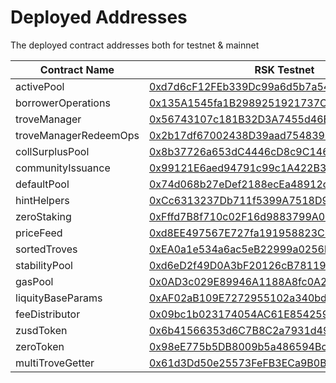 # Deployed Addresses

The deployed contract addresses both for testnet & mainnet

| Contract Name | RSK Testnet | RSK Mainnet |
|---|---|---|
activePool | [0xd7d6cF12FEb339Dc99a6d5b7a54bDD37953fc937](https://explorer.testnet.rsk.co/address/0xd7d6cF12FEb339Dc99a6d5b7a54bDD37953fc937) | [0xf294ea272d6f8FedC08aCf8E93ff50fe99E1f7E8](https://explorer.rsk.co/address/0xf294ea272d6f8FedC08aCf8E93ff50fe99E1f7E8)
borrowerOperations | [0x135A1545fa1B2989251921737CD7862c98244FbF](https://explorer.testnet.rsk.co/address/0x135A1545fa1B2989251921737CD7862c98244FbF) | [0x5B9dB4B8bdeF3e57323187a9AC2639C5DEe5FD39](https://explorer.rsk.co/address/0x5B9dB4B8bdeF3e57323187a9AC2639C5DEe5FD39)
troveManager | [0x56743107c181B32D3A7455d46Be7923aA1045D9E](https://explorer.testnet.rsk.co/address/0x56743107c181B32D3A7455d46Be7923aA1045D9E) | [0x82B09695ee4F214f3A0803683C4AaEc332E4E0a3](https://explorer.rsk.co/address/0x82B09695ee4F214f3A0803683C4AaEc332E4E0a3)
troveManagerRedeemOps | [0x2b17df67002438D39aad75483931d2e1a5F08258](https://explorer.testnet.rsk.co/address/0x2b17df67002438D39aad75483931d2e1a5F08258) | [0xd3a497eC2dE882daA13a04eDFc792B3F42Db47c0](https://explorer.rsk.co/address/0xd3a497eC2dE882daA13a04eDFc792B3F42Db47c0)
collSurplusPool | [0x8b37726a653dC4446cD8c9C1468784b1E68b1034](https://explorer.testnet.rsk.co/address/0x8b37726a653dC4446cD8c9C1468784b1E68b1034) | [0x310ec7Fe6e4943DA773De8948255E37CC45e34bb](https://explorer.rsk.co/address/0x310ec7Fe6e4943DA773De8948255E37CC45e34bb)
communityIssuance | [0x99121E6aed94791c99c1A422B36F00Cbd2EB3C9f](https://explorer.testnet.rsk.co/address/0x99121E6aed94791c99c1A422B36F00Cbd2EB3C9f) | [0x9398131Dee201c7B530c5E3bAeeEB2e5B10F231c](https://explorer.rsk.co/address/0x9398131Dee201c7B530c5E3bAeeEB2e5B10F231c)
defaultPool | [0x74d068b27eDef2188ecEa48912c083915a369E54](https://explorer.testnet.rsk.co/address/0x74d068b27eDef2188ecEa48912c083915a369E54) | [0xcdbA14ca707B99afb8CA93E178aD614Db422a030](https://explorer.rsk.co/address/0xcdbA14ca707B99afb8CA93E178aD614Db422a030)
hintHelpers | [0xCc6313237Db711f5399A7518D947D354Fe95FF08](https://explorer.testnet.rsk.co/address/0xCc6313237Db711f5399A7518D947D354Fe95FF08) | [0x1D7DaC5a63A35540bE9e031212ecf39584AE5595](https://explorer.rsk.co/address/0x1D7DaC5a63A35540bE9e031212ecf39584AE5595)
zeroStaking | [0xFffd7B8f710c02F16d9883799A0285D5A0C4Fc10](https://explorer.testnet.rsk.co/address/0xFffd7B8f710c02F16d9883799A0285D5A0C4Fc10) | [0x5369941b2a08db3feC31C4a6cD3b902f7b1468A3](https://explorer.rsk.co/address/0x5369941b2a08db3feC31C4a6cD3b902f7b1468A3)
priceFeed | [0xd8EE497567E727fa191958823C67238AAA9a8d01](https://explorer.testnet.rsk.co/address/0xd8EE497567E727fa191958823C67238AAA9a8d01) | [0x6D1d9574d67e04cf35Fa1d916F763eDDae03b75d](https://explorer.rsk.co/address/0x6D1d9574d67e04cf35Fa1d916F763eDDae03b75d)
sortedTroves | [0xEA0a1e534a6ac5eB22999a0256bAe49CbC95C2Fd](https://explorer.testnet.rsk.co/address/0xEA0a1e534a6ac5eB22999a0256bAe49CbC95C2Fd) | [0xdeEB95480B94f9395514Fe35CAF692A1C788DfE9](https://explorer.rsk.co/address/0xdeEB95480B94f9395514Fe35CAF692A1C788DfE9)
stabilityPool | [0xd6eD2f49D0A3bF20126cB78119c7CB24D02d605F](https://explorer.testnet.rsk.co/address/0xd6eD2f49D0A3bF20126cB78119c7CB24D02d605F) | [0xd46C0225D1331B46700d64fF8c906709D15C9202](https://explorer.rsk.co/address/0xd46C0225D1331B46700d64fF8c906709D15C9202)
gasPool | [0x0AD3c029E89946A1188A8fc0A27d6941377329BA  ](https://explorer.testnet.rsk.co/address/0x0AD3c029E89946A1188A8fc0A27d6941377329BA) | [0x58Aa11ED8d9C8574b5E2D201dc1A56f1E2155735](https://explorer.rsk.co/address/0x58Aa11ED8d9C8574b5E2D201dc1A56f1E2155735)
liquityBaseParams | [0xAF02aB109E7272955102a340bdf6aB8116318182](https://explorer.testnet.rsk.co/address/0xAF02aB109E7272955102a340bdf6aB8116318182) | [0xf8B04A36c36d5DbD1a9Fe7B74897c609d6A17aa2](https://explorer.rsk.co/address/0xf8B04A36c36d5DbD1a9Fe7B74897c609d6A17aa2)
feeDistributor | [0x09bc1b023174054AC61E8542593F020CD7255Fd8](https://explorer.testnet.rsk.co/address/0x09bc1b023174054AC61E8542593F020CD7255Fd8) | [0x1261d5872d56e2Ab61B3C68451D015b752105027](https://explorer.rsk.co/address/0x1261d5872d56e2Ab61B3C68451D015b752105027)
zusdToken | [0x6b41566353d6C7B8C2a7931d498F11489DacAc29](https://explorer.testnet.rsk.co/address/0x6b41566353d6C7B8C2a7931d498F11489DacAc29) | [0xdB107FA69E33f05180a4C2cE9c2E7CB481645C2d](https://explorer.rsk.co/address/0xdB107FA69E33f05180a4C2cE9c2E7CB481645C2d)
zeroToken | [0x98eE775b5DB8009b5a486594Bcf6190E1A9b9E5A](https://explorer.testnet.rsk.co/address/0x98eE775b5DB8009b5a486594Bcf6190E1A9b9E5A) | [0x5815D304D67Ad9240fe273452078Bd648e75e543](https://explorer.rsk.co/address/0x5815D304D67Ad9240fe273452078Bd648e75e543)
multiTroveGetter |  [0x61d3Dd50e25573FeFB3ECa9B0B1215BeE9dA8cCE ](https://explorer.testnet.rsk.co/address/0x61d3Dd50e25573FeFB3ECa9B0B1215BeE9dA8cCE)|  [0xF265a169191348c02829B62650B025BdeAf00AE4](https://explorer.rsk.co/address/0xF265a169191348c02829B62650B025BdeAf00AE4)